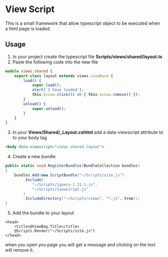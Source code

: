 View Script
===========

This is a small framework that allow typescript object to be executed when a html page is loaded.

Usage
-----

1. In your project create the typescript file **Scripts/views/shared/layout.ts**
2. Paste the following code into the new file 
``` Typescript
module views.shared {
    export class layout extends views.viewBase {
        load() {
            super.load();
            alert('I have loaded');
            this.$view.click(() => { this.$view.remove() });
        }
        unload() {
            super.unload();
        }
    }
}
```
3. In your **Views/Shared/_Layout.cshtml** add a data-viewscript attribute to to your body tag
``` html
<body data-viewscript="views.shared.layout">
```
4. Create a new bundle
``` C#
public static void RegisterBundles(BundleCollection bundles)
{
    bundles.Add(new ScriptBundle("~/Scripts/site.js")
        .Include(
            "~/Scripts/jquery-1.11.1.js",
            "~/Scripts/viewscript.js"
        )
        .IncludeDirectory("~/Scripts/views", "*.js", true));
}
```
5. Add the bundle to your layout
``` cshtml
<head>
    <title>@ViewBag.Title</title>
    @Scripts.Render("~/Scripts/site.js")
</head>
```

when you open you page you will get a message and clicking on the text will remove it.